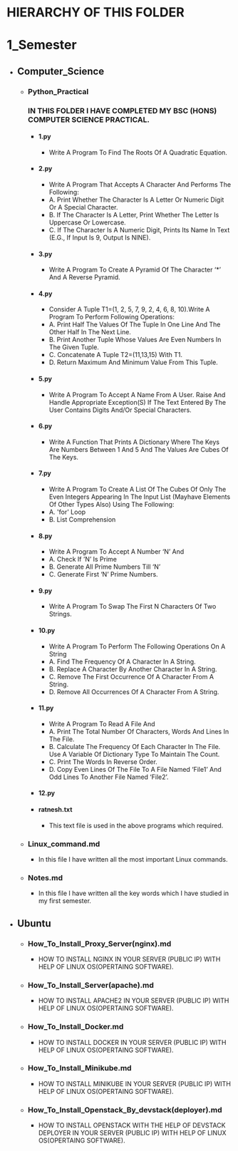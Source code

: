 # HIERARCHY OF THIS FOLDER
# 1_Semester
   - ## Computer_Science
       - ### Python_Practical
          <h3> IN THIS FOLDER I HAVE COMPLETED MY BSC (HONS) COMPUTER SCIENCE PRACTICAL. </h3>

           - #### 1.py
                - Write A Program To Find The Roots Of A Quadratic Equation.
           - #### 2.py
                - Write A Program That Accepts A Character And Performs The Following:
                - A. Print Whether The Character Is A Letter Or Numeric Digit Or A Special Character.
                - B. If The Character Is A Letter, Print Whether The Letter Is Uppercase Or Lowercase.
                - C. If The Character Is A Numeric Digit, Prints Its Name In Text (E.G., If Input Is 9, Output Is NINE).
           - #### 3.py
                - Write A Program To Create A Pyramid Of The Character ‘*’ And A Reverse Pyramid.
           - #### 4.py
                - Consider A Tuple T1=(1, 2, 5, 7, 9, 2, 4, 6, 8, 10).Write A Program To Perform Following Operations:
                - A. Print Half The Values Of The Tuple In One Line And The Other Half In The Next Line.
                - B. Print Another Tuple Whose Values Are Even Numbers In The Given Tuple.
                - C. Concatenate A Tuple T2=(11,13,15) With T1.
                - D. Return Maximum And Minimum Value From This Tuple.
           - #### 5.py
                - Write A Program To Accept A Name From A User. Raise And Handle Appropriate Exception(S) If The Text Entered By The User Contains Digits And/Or Special Characters.
           - #### 6.py
                - Write A Function That Prints A Dictionary Where The Keys Are Numbers Between 1 And 5 And The Values Are Cubes Of The Keys.
           - #### 7.py
                - Write A Program To Create A List Of The Cubes Of Only The Even Integers Appearing In The Input List (Mayhave Elements Of Other Types Also) Using The Following:
                - A. 'for' Loop
                - B. List Comprehension
           - #### 8.py
                - Write A Program To Accept A Number ‘N’ And
                - A. Check If ’N’ Is Prime
                - B. Generate All Prime Numbers Till ‘N’
                - C. Generate First ‘N’ Prime Numbers.
           - #### 9.py
                - Write A Program To Swap The First N Characters Of Two Strings.
           - #### 10.py
                - Write A Program To Perform The Following Operations On A String
                - A. Find The Frequency Of A Character In A String.
                - B. Replace A Character By Another Character In A String.
                - C. Remove The First Occurrence Of A Character From A String.
                - D. Remove All Occurrences Of A Character From A String.
           - #### 11.py
                - Write A Program To Read A File And
                - A. Print The Total Number Of Characters, Words And Lines In The File.
                - B. Calculate The Frequency Of Each Character In The File. Use A Variable Of Dictionary Type To Maintain The Count.
                - C. Print The Words In Reverse Order.
                - D. Copy Even Lines Of The File To A File Named ‘File1’ And Odd Lines To Another File Named ‘File2’.
           - #### 12.py
           - #### ratnesh.txt
               - This text file is used in the above programs which required. 
       - ### Linux_command.md
           - In this file I have written all the most important Linux commands.
       - ### Notes.md
           - In this file I have written all the key words which I have studied in my first semester.
   - ## Ubuntu
       - ### How_To_Install_Proxy_Server(nginx).md
           - HOW TO INSTALL NGINX IN YOUR SERVER (PUBLIC IP) WITH HELP OF LINUX OS(OPERTAING SOFTWARE).
       - ### How_To_Install_Server(apache).md
           - HOW TO INSTALL APACHE2 IN YOUR SERVER (PUBLIC IP) WITH HELP OF LINUX OS(OPERTAING SOFTWARE).
       - ### How_To_Install_Docker.md
           - HOW TO INSTALL DOCKER IN YOUR SERVER (PUBLIC IP) WITH HELP OF LINUX OS(OPERTAING SOFTWARE).
       - ### How_To_Install_Minikube.md
           - HOW TO INSTALL MINIKUBE IN YOUR SERVER (PUBLIC IP) WITH HELP OF LINUX OS(OPERTAING SOFTWARE).
       - ### How_To_Install_Openstack_By_devstack(deployer).md
           - HOW TO INSTALL OPENSTACK WITH THE HELP OF DEVSTACK DEPLOYER IN YOUR SERVER (PUBLIC IP) WITH HELP OF LINUX OS(OPERTAING SOFTWARE).
